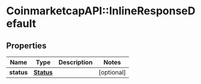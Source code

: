 # CoinmarketcapAPI::InlineResponseDefault

## Properties
Name | Type | Description | Notes
------------ | ------------- | ------------- | -------------
**status** | [**Status**](Status.md) |  | [optional] 


